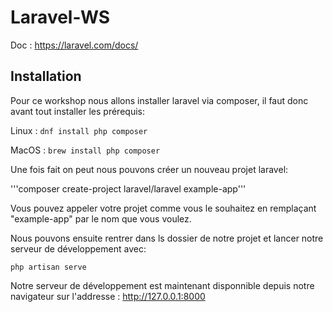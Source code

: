 # Laravel-WS
Doc : https://laravel.com/docs/
## Installation
Pour ce workshop nous allons installer laravel via composer, il faut donc avant tout installer les prérequis:

Linux : ```dnf install php composer```

MacOS : ```brew install php composer```

Une fois fait on peut nous pouvons créer un nouveau projet laravel:

'''composer create-project laravel/laravel example-app'''

Vous pouvez appeler votre projet comme vous le souhaitez en remplaçant "example-app" par le nom que vous voulez.

Nous pouvons ensuite rentrer dans ls dossier de notre projet et lancer notre serveur de développement avec:

```php artisan serve```

Notre serveur de développement est maintenant disponnible depuis notre navigateur sur l'addresse : http://127.0.0.1:8000

